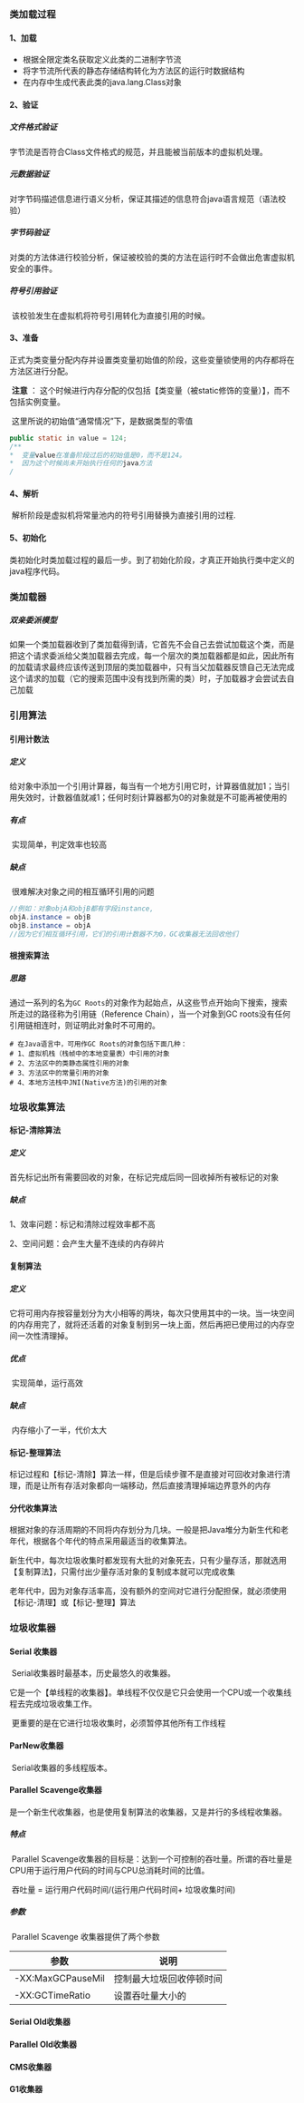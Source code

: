 ### 类加载过程

#### 1、加载

* 根据全限定类名获取定义此类的二进制字节流
* 将字节流所代表的静态存储结构转化为方法区的运行时数据结构
* 在内存中生成代表此类的java.lang.Class对象

#### 2、验证

##### 文件格式验证

​	字节流是否符合Class文件格式的规范，并且能被当前版本的虚拟机处理。

##### 元数据验证

​	对字节码描述信息进行语义分析，保证其描述的信息符合java语言规范（语法校验）

##### 字节码验证

​	对类的方法体进行校验分析，保证被校验的类的方法在运行时不会做出危害虚拟机安全的事件。

##### 符号引用验证

​	该校验发生在虚拟机将符号引用转化为直接引用的时候。

#### 3、准备

​	正式为类变量分配内存并设置类变量初始值的阶段，这些变量锁使用的内存都将在方法区进行分配。

​	**注意** ： 这个时候进行内存分配的仅包括【类变量（被static修饰的变量）】，而不包括实例变量。

​		     这里所说的初始值“通常情况”下，是数据类型的零值

```java 
public static in value = 124;
/**
*  变量value在准备阶段过后的初始值是0，而不是124。
*  因为这个时候尚未开始执行任何的java方法
/
```

#### 4、解析

​	解析阶段是虚拟机将常量池内的符号引用替换为直接引用的过程.

#### 5、初始化

​	类初始化时类加载过程的最后一步。到了初始化阶段，才真正开始执行类中定义的java程序代码。

### 类加载器

##### 双亲委派模型

​	如果一个类加载器收到了类加载得到请，它首先不会自己去尝试加载这个类，而是把这个请求委派给父类加载器去完成，每一个层次的类加载器都是如此，因此所有的加载请求最终应该传送到顶层的类加载器中，只有当父加载器反馈自己无法完成这个请求的加载（它的搜索范围中没有找到所需的类）时，子加载器才会尝试去自己加载



### 引用算法

#### 引用计数法

##### 定义

​	给对象中添加一个引用计算器，每当有一个地方引用它时，计算器值就加1；当引用失效时，计数器值就减1；任何时刻计算器都为0的对象就是不可能再被使用的

##### 有点

​	实现简单，判定效率也较高

##### 缺点

​	很难解决对象之间的相互循环引用的问题

```java 
//例如：对象objA和objB都有字段instance,
objA.instance = objB
objB.instance = objA
//因为它们相互循环引用，它们的引用计数器不为0，GC收集器无法回收他们
```



#### 根搜索算法

##### 思路

​	通过一系列的名为```GC Roots```的对象作为起始点，从这些节点开始向下搜索，搜索所走过的路径称为引用链（Reference Chain），当一个对象到GC roots没有任何引用链相连时，则证明此对象时不可用的。

```shell
# 在Java语言中，可用作GC Roots的对象包括下面几种：
# 1、虚拟机栈（栈帧中的本地变量表）中引用的对象
# 2、方法区中的类静态属性引用的对象
# 3、方法区中的常量引用的对象
# 4、本地方法栈中JNI(Native方法)的引用的对象
```



### 垃圾收集算法

#### 标记-清除算法

##### 定义

​	首先标记出所有需要回收的对象，在标记完成后同一回收掉所有被标记的对象

##### 缺点

1、效率问题：标记和清除过程效率都不高

2、空间问题：会产生大量不连续的内存碎片

#### 复制算法

##### 定义

​	它将可用内存按容量划分为大小相等的两块，每次只使用其中的一块。当一块空间的内存用完了，就将还活着的对象复制到另一块上面，然后再把已使用过的内存空间一次性清理掉。

##### 优点

​	实现简单，运行高效

##### 缺点

​	 内存缩小了一半，代价太大

#### 标记-整理算法

​	标记过程和【标记-清除】算法一样，但是后续步骤不是直接对可回收对象进行清理，而是让所有存活对象都向一端移动，然后直接清理掉端边界意外的内存

#### 分代收集算法

​	根据对象的存活周期的不同将内存划分为几块。一般是把Java堆分为新生代和老年代，根据各个年代的特点采用最适当的收集算法。

​	新生代中，每次垃圾收集时都发现有大批的对象死去，只有少量存活，那就选用【复制算法】，只需付出少量存活对象的复制成本就可以完成收集

​	老年代中，因为对象存活率高，没有额外的空间对它进行分配担保，就必须使用【标记-清理】或【标记-整理】算法

### 垃圾收集器

#### Serial 收集器

​	Serial收集器时最基本，历史最悠久的收集器。

​	它是一个【单线程的收集器】。单线程不仅仅是它只会使用一个CPU或一个收集线程去完成垃圾收集工作。

​	更重要的是在它进行垃圾收集时，必须暂停其他所有工作线程

#### ParNew收集器

​	Serial收集器的多线程版本。

#### Parallel Scavenge收集器

​	是一个新生代收集器，也是使用复制算法的收集器，又是并行的多线程收集器。

##### 特点

​	Parallel Scavenge收集器的目标是：达到一个可控制的吞吐量。所谓的吞吐量是CPU用于运行用户代码的时间与CPU总消耗时间的比值。

​	吞吐量 = 运行用户代码时间/(运行用户代码时间+ 垃圾收集时间)

#####  参数

​	Parallel Scavenge 收集器提供了两个参数

| 参数              | 说明                     |
| ----------------- | ------------------------ |
| -XX:MaxGCPauseMil | 控制最大垃圾回收停顿时间 |
| -XX:GCTimeRatio   | 设置吞吐量大小的         |



#### Serial Old收集器

#### Parallel Old收集器

#### CMS收集器

#### G1收集器

















